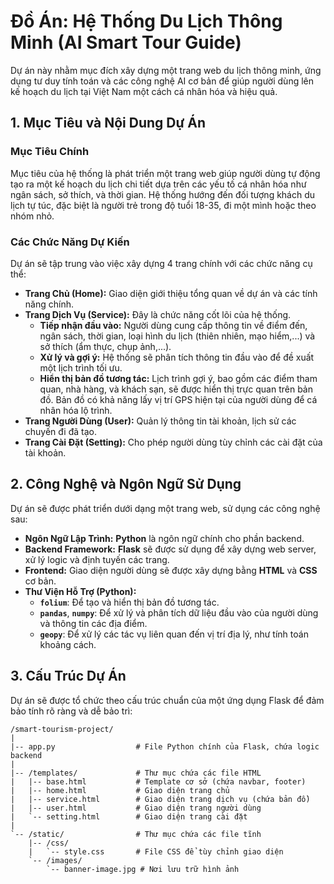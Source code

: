 # Đồ Án: Hệ Thống Du Lịch Thông Minh (AI Smart Tour Guide)

Dự án này nhằm mục đích xây dựng một trang web du lịch thông minh, ứng dụng tư duy tính toán và các công nghệ AI cơ bản để giúp người dùng lên kế hoạch du lịch tại Việt Nam một cách cá nhân hóa và hiệu quả.

## 1. Mục Tiêu và Nội Dung Dự Án

### Mục Tiêu Chính
Mục tiêu của hệ thống là phát triển một trang web giúp người dùng tự động tạo ra một kế hoạch du lịch chi tiết dựa trên các yếu tố cá nhân hóa như ngân sách, sở thích, và thời gian. Hệ thống hướng đến đối tượng khách du lịch tự túc, đặc biệt là người trẻ trong độ tuổi 18-35, đi một mình hoặc theo nhóm nhỏ.

### Các Chức Năng Dự Kiến
Dự án sẽ tập trung vào việc xây dựng 4 trang chính với các chức năng cụ thể:

* **Trang Chủ (Home):** Giao diện giới thiệu tổng quan về dự án và các tính năng chính.
* **Trang Dịch Vụ (Service):** Đây là chức năng cốt lõi của hệ thống.
    * **Tiếp nhận đầu vào:** Người dùng cung cấp thông tin về điểm đến, ngân sách, thời gian, loại hình du lịch (thiên nhiên, mạo hiểm,...) và sở thích (ẩm thực, chụp ảnh,...).
    * **Xử lý và gợi ý:** Hệ thống sẽ phân tích thông tin đầu vào để đề xuất một lịch trình tối ưu.
    * **Hiển thị bản đồ tương tác:** Lịch trình gợi ý, bao gồm các điểm tham quan, nhà hàng, và khách sạn, sẽ được hiển thị trực quan trên bản đồ. Bản đồ có khả năng lấy vị trí GPS hiện tại của người dùng để cá nhân hóa lộ trình.
* **Trang Người Dùng (User):** Quản lý thông tin tài khoản, lịch sử các chuyến đi đã tạo.
* **Trang Cài Đặt (Setting):** Cho phép người dùng tùy chỉnh các cài đặt của tài khoản.

## 2. Công Nghệ và Ngôn Ngữ Sử Dụng

Dự án sẽ được phát triển dưới dạng một trang web, sử dụng các công nghệ sau:

* **Ngôn Ngữ Lập Trình:** **Python** là ngôn ngữ chính cho phần backend.
* **Backend Framework:** **Flask** sẽ được sử dụng để xây dựng web server, xử lý logic và định tuyến các trang.
* **Frontend:** Giao diện người dùng sẽ được xây dựng bằng **HTML** và **CSS** cơ bản.
* **Thư Viện Hỗ Trợ (Python):**
    * **`folium`**: Để tạo và hiển thị bản đồ tương tác.
    * **`pandas`**, **`numpy`**: Để xử lý và phân tích dữ liệu đầu vào của người dùng và thông tin các địa điểm.
    * **`geopy`**: Để xử lý các tác vụ liên quan đến vị trí địa lý, như tính toán khoảng cách.

## 3. Cấu Trúc Dự Án

Dự án sẽ được tổ chức theo cấu trúc chuẩn của một ứng dụng Flask để đảm bảo tính rõ ràng và dễ bảo trì:

```
/smart-tourism-project/
|
|-- app.py                  # File Python chính của Flask, chứa logic backend
|
|-- /templates/             # Thư mục chứa các file HTML
|   |-- base.html           # Template cơ sở (chứa navbar, footer)
|   |-- home.html           # Giao diện trang chủ
|   |-- service.html        # Giao diện trang dịch vụ (chứa bản đồ)
|   |-- user.html           # Giao diện trang người dùng
|   `-- setting.html        # Giao diện trang cài đặt
|
`-- /static/                # Thư mục chứa các file tĩnh
    |-- /css/
    |   `-- style.css       # File CSS để tùy chỉnh giao diện
    `-- /images/
        `-- banner-image.jpg # Nơi lưu trữ hình ảnh
```
